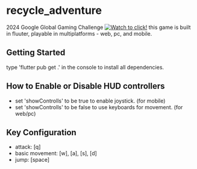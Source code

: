 # recycle_adventure
2024 Google Global Gaming Challenge
[![Watch to click!](https://github.com/user-attachments/assets/b67c6e57-08e7-4e79-a44c-7a7346a6c0cd)](https://www.youtube.com/watch?v=0Hp133u1XHI&t=3s)
this game is built in fluuter, playable in multiplatforms - web, pc, and mobile.

## Getting Started
type 'flutter pub get .' in the console to install all dependencies.

## How to Enable or Disable HUD controllers
- set 'showControlls' to be true to enable joystick. (for mobile)
- set 'showControlls' to be false to use keyboards for movement. (for web/pc)

## Key Configuration
- attack: [q] 
- basic movement: [w], [a], [s], [d] 
- jump: [space] 

